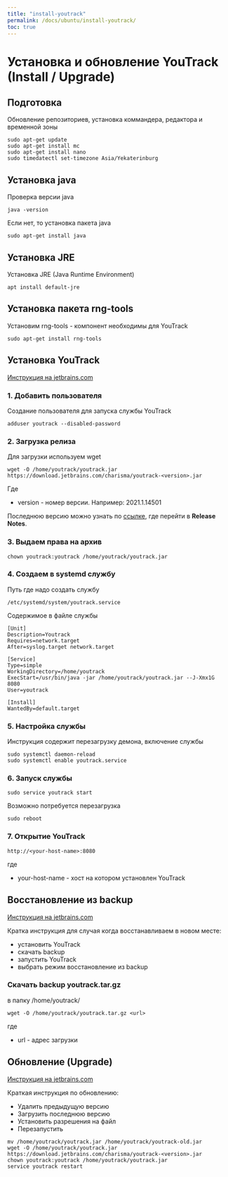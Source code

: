 ```yaml
---
title: "install-youtrack"
permalink: /docs/ubuntu/install-youtrack/
toc: true
---
```


# Установка и обновление YouTrack (Install / Upgrade﻿)

## Подготовка

Обновление репозиториев, установка коммандера, редактора и временной зоны
```
sudo apt-get update    
sudo apt-get install mc
sudo apt-get install nano
sudo timedatectl set-timezone Asia/Yekaterinburg
```

## Установка java

Проверка версии java
```
java -version
```

Если нет, то установка пакета java
```
sudo apt-get install java
```

## Установка JRE

Установка JRE (Java Runtime Environment)
```
apt install default-jre
```

## Установка пакета rng-tools

Установим rng-tools - компонент необходимы для YouTrack
```
sudo apt-get install rng-tools
```

## Установка YouTrack

[Инструкция на jetbrains.com](https://www.jetbrains.com/help/youtrack/standalone/Install-YouTrack-JAR-as-Service-Linux.html)

### 1. Добавить пользователя

Создание пользователя для запуска службы YouTrack
```
adduser youtrack --disabled-password
```

### 2. Загрузка релиза

Для загрузки используем wget
```
wget -O /home/youtrack/youtrack.jar https://download.jetbrains.com/charisma/youtrack-<version>.jar
```
Где
- version - номер версии. Например: 2021.1.14501

Последнюю версию можно узнать по [ссылке](https://www.jetbrains.com/youtrack/download/get_youtrack.html#section=standalone), где перейти в **Release Notes**.

### 3. Выдаем права на архив
```
chown youtrack:youtrack /home/youtrack/youtrack.jar
```

### 4. Создаем в systemd службу

Путь где надо создать службу
```
/etc/systemd/system/youtrack.service
```

Содержимое в файле службы
```
[Unit]
Description=Youtrack
Requires=network.target
After=syslog.target network.target

[Service]
Type=simple
WorkingDirectory=/home/youtrack
ExecStart=/usr/bin/java -jar /home/youtrack/youtrack.jar --J-Xmx1G 8080
User=youtrack

[Install]
WantedBy=default.target
```

### 5. Настройка службы

Инструкция содержит перезагрузку демона, включение службы
```
sudo systemctl daemon-reload
sudo systemctl enable youtrack.service
```

### 6. Запуск службы

```
sudo service youtrack start
```

Возможно потребуется перезагрузка
```
sudo reboot
```

### 7. Открытие YouTrack

```
http://<your-host-name>:8080
```
где
- your-host-name - хост на котором установлен YouTrack

## Восстановление из backup

[Инструкция на jetbrains.com](https://www.jetbrains.com/help/youtrack/standalone/Restore-JAR-Installation.html)

Кратка инструкция для случая когда восстанавливаем в новом месте:
- установить YouTrack
- скачать backup
- запустить YouTrack
- выбрать режим восстановление из backup

### Скачать backup youtrack.tar.gz
в папку /home/youtrack/
```
wget -O /home/youtrack/youtrack.tar.gz <url>
```
где
- url - адрес загрузки


## Обновление (Upgrade﻿)

[Инструкция на jetbrains.com](https://www.jetbrains.com/help/youtrack/standalone/Install-YouTrack-JAR-as-Service-Linux.html#upgrade-jar-as-service-linux)

Краткая инструкция по обновлению:
- Удалить предыдущую версию
- Загрузить последнюю версию
- Установить разрешения на файл
- Перезапустить

```
mv /home/youtrack/youtrack.jar /home/youtrack/youtrack-old.jar
wget -O /home/youtrack/youtrack.jar https://download.jetbrains.com/charisma/youtrack-<version>.jar
chown youtrack:youtrack /home/youtrack/youtrack.jar
service youtrack restart
```

